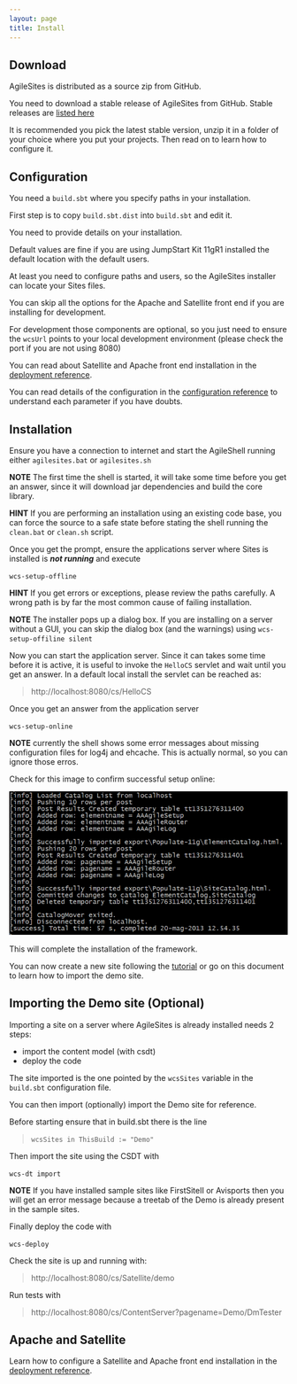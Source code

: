 ```yaml
---
layout: page
title: Install
---
```

## Download 

AgileSites is distributed as a source zip from GitHub.

You need to download a stable release of AgileSites from GitHub. Stable releases are [listed here](http://www.agilesites.org/download.html)

It is recommended you pick the latest stable version, 
unzip it in a folder of your choice where you put your projects. Then read on to learn how to configure it.

## Configuration

You need a `build.sbt` where you specify paths in your installation. 

First step is to copy `build.sbt.dist` into `build.sbt` and edit it.

You need to provide details on your installation.

Default values are fine if you are using JumpStart Kit 11gR1 installed the default location with the default users.

At least you need to configure paths and users, so the AgileSites installer can locate your Sites files.

You can skip all the options for the Apache and Satellite front end if you are installing for development.

For development those components are optional, so you just need to ensure the ``wcsUrl`` points to your local development environment (please check the port if you are not using 8080)

You can read about Satellite and Apache front end installation in the [deployment reference](http://www.agilesites.org/reference/Deployment.html).

You can read details of the configuration in the [configuration reference](http://www.agilesites.org/reference/Configuration.html) to understand each parameter if you have doubts.

## Installation 

Ensure you have a connection to internet and start the AgileShell running either `agilesites.bat` or `agilesites.sh`

**NOTE** The first time the shell is started, it will take some time before you get an answer, since it will download jar dependencies and build the core library. 

**HINT** If you are performing an installation using an existing code base, you can force the source to a safe state before stating the shell running the `clean.bat` or `clean.sh` script.

Once you get the prompt, ensure the applications server where Sites is installed is ***not running*** and execute

`wcs-setup-offline`

**HINT** If you get errors or exceptions, please review the paths carefully. A wrong path is by far the most common cause of failing installation.

**NOTE** The installer pops up a dialog box. If you are installing on a server without a GUI, you can skip the dialog box (and the warnings) using `wcs-setup-offiline silent`  

Now you can start the application server. Since it can takes some time before it is active, it is useful to invoke the `HelloCS` servlet and wait until you get an answer. In a default local install the servlet can be reached as:

> http://localhost:8080/cs/HelloCS

Once you get an answer from the application server

``wcs-setup-online``


**NOTE** currently the shell shows some error messages about missing configuration files for log4j and ehcache. This is actually normal, so you can ignore those erros.

Check for this image to confirm successful setup online:

![Successful import](/img/snap1188.png)

This will complete the installation of the framework.

You can now create a new site following the [tutorial](http://www.agilesites.org/tuttorial.html) or go on this document to learn how to import the demo site.

##  Importing the Demo site (Optional)
Importing a site on a server where AgileSites is already installed needs  2 steps:

- import the content model (with csdt)
- deploy the code 

The site imported is the one pointed by the `wcsSites` variable in the `build.sbt` configuration file.

You can then import (optionally) import the Demo site for reference.

Before starting ensure that in build.sbt there is the line

> `wcsSites in ThisBuild := "Demo"`

Then import the site using the CSDT with

``wcs-dt import``

**NOTE** If you have installed sample sites like FirstSiteII or Avisports then you will get an error message because a treetab of the Demo is already present in the sample sites.

Finally deploy the code with

``wcs-deploy``

Check the site is up and running with:

> http://localhost:8080/cs/Satellite/demo

Run tests with 

> http://localhost:8080/cs/ContentServer?pagename=Demo/DmTester

## Apache and Satellite

Learn how to configure a Satellite and Apache front end installation in the [deployment reference](http://www.agilesites.org/reference/Deployment.html).